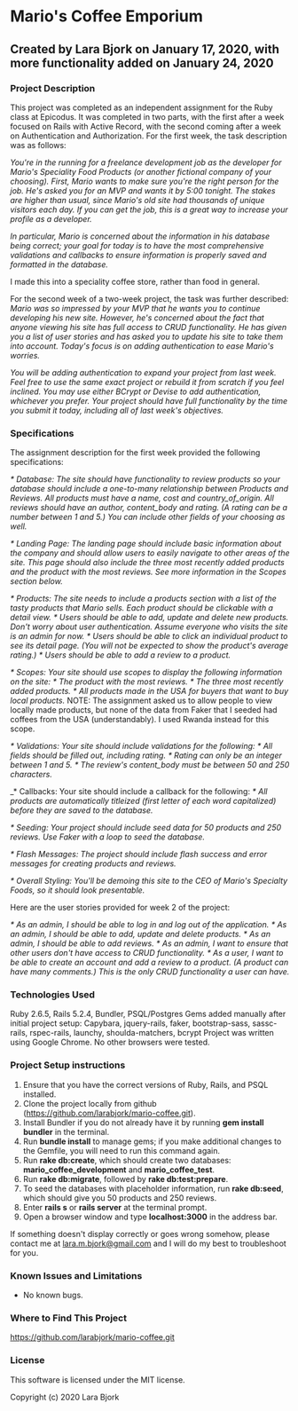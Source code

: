 # Mario's Coffee Emporium
## Created by Lara Bjork on January 17, 2020, with more functionality added on January 24, 2020
### Project Description

This project was completed as an independent assignment for the Ruby class at Epicodus. It was completed in two parts, with the first after a week focused on Rails with Active Record, with the second coming after a week on Authentication and Authorization. For the first week, the task description was as follows:

_You're in the running for a freelance development job as the developer for Mario's Speciality Food Products (or another fictional company of your choosing). First, Mario wants to make sure you're the right person for the job. He's asked you for an MVP and wants it by 5:00 tonight. The stakes are higher than usual, since Mario's old site had thousands of unique visitors each day. If you can get the job, this is a great way to increase your profile as a developer._

_In particular, Mario is concerned about the information in his database being correct; your goal for today is to have the most comprehensive validations and callbacks to ensure information is properly saved and formatted in the database._

I made this into a speciality coffee store, rather than food in general.

For the second week of a two-week project, the task was further described:
_Mario was so impressed by your MVP that he wants you to continue developing his new site. However, he's concerned about the fact that anyone viewing his site has full access to CRUD functionality. He has given you a list of user stories and has asked you to update his site to take them into account. Today's focus is on adding authentication to ease Mario's worries._

_You will be adding authentication to expand your project from last week. Feel free to use the same exact project or rebuild it from scratch if you feel inclined. You may use either BCrypt or Devise to add authentication, whichever you prefer. Your project should have full functionality by the time you submit it today, including all of last week's objectives._

### Specifications
The assignment description for the first week provided the following specifications:

_* Database: The site should have functionality to review products so your database should include a one-to-many relationship between Products and Reviews. All products must have a name, cost and country_of_origin. All reviews should have an author, content_body and rating. (A rating can be a number between 1 and 5.) You can include other fields of your choosing as well._

_* Landing Page: The landing page should include basic information about the company and should allow users to easily navigate to other areas of the site. This page should also include the three most recently added products and the product with the most reviews. See more information in the Scopes section below._

_* Products: The site needs to include a products section with a list of the tasty products that Mario sells. Each product should be clickable with a detail view._
  _* Users should be able to add, update and delete new products. Don't worry about user authentication. Assume everyone who visits the site is an admin for now._
  _* Users should be able to click an individual product to see its detail page. (You will not be expected to show the product's average rating.)_
  _* Users should be able to add a review to a product._

_* Scopes: Your site should use scopes to display the following information on the site:_
  _* The product with the most reviews._
  _* The three most recently added products._
  _* All products made in the USA for buyers that want to buy local products._
  NOTE: The assignment asked us to allow people to view locally made products, but none of the data from Faker that I seeded had coffees from the USA (understandably). I used Rwanda instead for this scope.

_* Validations: Your site should include validations for the following:_
  _* All fields should be filled out, including rating._
  _* Rating can only be an integer between 1 and 5._
  _* The review's content_body must be between 50 and 250 characters._

_* Callbacks: Your site should include a callback for the following:
  _* All products are automatically titleized (first letter of each word capitalized) before they are saved to the database._

_* Seeding: Your project should include seed data for 50 products and 250 reviews. Use Faker with a loop to seed the database._

_* Flash Messages: The project should include flash success and error messages for creating products and reviews._

_* Overall Styling: You'll be demoing this site to the CEO of Mario's Specialty Foods, so it should look presentable._

Here are the user stories provided for week 2 of the project:

_* As an admin, I should be able to log in and log out of the application._
_* As an admin, I should be able to add, update and delete products._
_* As an admin, I should be able to add reviews._
_* As an admin, I want to ensure that other users don't have access to CRUD functionality._
_* As a user, I want to be able to create an account and add a review to a product. (A product can have many comments.) This is the only CRUD functionality a user can have._

### Technologies Used
Ruby 2.6.5, Rails 5.2.4, Bundler, PSQL/Postgres
Gems added manually after initial project setup: Capybara, jquery-rails, faker, bootstrap-sass, sassc-rails, rspec-rails, launchy, shoulda-matchers, bcrypt
Project was written using Google Chrome. No other browsers were tested.

### Project Setup instructions
1. Ensure that you have the correct versions of Ruby, Rails, and PSQL installed.
2. Clone the project locally from github (https://github.com/larabjork/mario-coffee.git).
3. Install Bundler if you do not already have it by running **gem install bundler** in the terminal.
4. Run **bundle install** to manage gems; if you make additional changes to the Gemfile, you will need to run this command again.
5. Run **rake db:create**, which should create two databases: **mario_coffee_development** and **mario_coffee_test**.
6. Run **rake db:migrate**, followed by **rake db:test:prepare**.
7. To seed the databases with placeholder information, run **rake db:seed**, which should give you 50 products and 250 reviews.
8. Enter **rails s** or **rails server** at the terminal prompt.
9. Open a browser window and type **localhost:3000** in the address bar.

If something doesn't display correctly or goes wrong somehow, please contact me at <lara.m.bjork@gmail.com> and I will do my best to troubleshoot for you.

### Known Issues and Limitations
* No known bugs.

### Where to Find This Project
https://github.com/larabjork/mario-coffee.git

### License
This software is licensed under the MIT license.

Copyright (c) 2020 Lara Bjork
